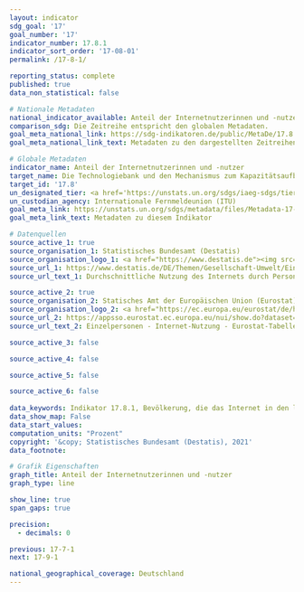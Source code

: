 ```yaml
---
layout: indicator    
sdg_goal: '17'    
goal_number: '17'    
indicator_number: 17.8.1    
indicator_sort_order: '17-08-01'    
permalink: /17-8-1/    

reporting_status: complete    
published: true    
data_non_statistical: false    

# Nationale Metadaten    
national_indicator_available: Anteil der Internetnutzerinnen und -nutzer    
comparison_sdg: Die Zeitreihe entspricht den globalen Metadaten.    
goal_meta_national_link: https://sdg-indikatoren.de/public/MetaDe/17.8.1.pdf    
goal_meta_national_link_text: Metadaten zu den dargestellten Zeitreihen    

# Globale Metadaten    
indicator_name: Anteil der Internetnutzerinnen und -nutzer    
target_name: Die Technologiebank und den Mechanismus zum Kapazitätsaufbau für Wissenschaft, Technologie und Innovation für die am wenigsten entwickelten Länder bis 2017 vollständig operationalisieren und die Nutzung von Grundlagentechnologien, insbesondere der Informations- und Kommunikationstechnologien, verbessern    
target_id: '17.8'    
un_designated_tier: <a href='https://unstats.un.org/sdgs/iaeg-sdgs/tier-classification/' title='Klicken Sie hier um weitere Informationen zur UN-Tier-Klassifikation zu erhalten.'  target='_blank'>Tier I</a>    
un_custodian_agency: Internationale Fernmeldeunion (ITU)    
goal_meta_link: https://unstats.un.org/sdgs/metadata/files/Metadata-17-08-01.pdf    
goal_meta_link_text: Metadaten zu diesem Indikator        

# Datenquellen
source_active_1: true
source_organisation_1: Statistisches Bundesamt (Destatis)
source_organisation_logo_1: <a href="https://www.destatis.de"><img src="https://g205sdgs.github.io/sdg-indicators/public/OrgImgDe/destatis.png" alt="Logo destatis" style="height:60px; width:148px"/></a>
source_url_1: https://www.destatis.de/DE/Themen/Gesellschaft-Umwelt/Einkommen-Konsum-Lebensbedingungen/IT-Nutzung/Tabellen/durchschnittl-nutzung-alter-ikt.html
source_url_text_1: Durchschnittliche Nutzung des Internets durch Personen

source_active_2: true
source_organisation_2: Statisches Amt der Europäischen Union (Eurostat)
source_organisation_logo_2: <a href="https://ec.europa.eu/eurostat/de/home"><img src="https://g205sdgs.github.io/sdg-indicators/public/OrgImgDe/eurostat.png" alt="Logo eurostat" style="height:60px; width:148px"/></a>
source_url_2: https://appsso.eurostat.ec.europa.eu/nui/show.do?dataset=isoc_ci_ifp_iu&lang=de
source_url_text_2: Einzelpersonen - Internet-Nutzung - Eurostat-Tabelle [isoc_ci_ifp_iu]

source_active_3: false

source_active_4: false

source_active_5: false

source_active_6: false
    
data_keywords: Indikator 17.8.1, Bevölkerung, die das Internet in den letzten drei Monaten genutzt hat, Internationale Fernmeldeunion (ITU)    
data_show_map: False    
data_start_values:     
computation_units: "Prozent"    
copyright: '&copy; Statistisches Bundesamt (Destatis), 2021'    
data_footnote:     

# Grafik Eigenschaften    
graph_title: Anteil der Internetnutzerinnen und -nutzer    
graph_type: line    

show_line: true
span_gaps: true

precision:
  - decimals: 0    

previous: 17-7-1    
next: 17-9-1    

national_geographical_coverage: Deutschland    
---
```


<span></span>